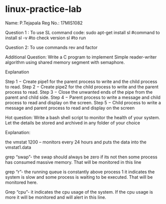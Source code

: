 # linux-practice-lab
Name: P.Tejapala
Reg No.: 17MIS1082

Question 1 : To use SL command
code:
sudo apt-get install sl      #command to install
sl -v 				    #to check version
sl				         #to run

Question 2: To use commands rev and factor

Additional Question:
Write a C program to implement Simple reader-writer algorithm using shared memory segment with semaphore.

Explanation

Step 1 − Create pipe1 for the parent process to write and the child process to read. 
Step 2 − Create pipe2 for the child process to write and the parent process to read. 
Step 3 − Close the unwanted ends of the pipe from the parent and child side.
Step 4 − Parent process to write a message and child process to read and display on the screen. 
Step 5 − Child process to write a message and parent process to read and display on the screen

Hot question:
Write a bash shell script to monitor the health of your system. Let the details be stored and archived in any folder of your choice

Explanation:

the vmstat 1200 – monitors every 24 hours and puts the data into the vmstat1.data

grep “swap”- the swap should always be zero if its not then some process has consumed massive memory. That will be monitored in this line

grep “r”- the running queue is constantly above process 1 it indicates the system is slow and some process is waiting to be executed. That will be monitored here.

Grep “cpu”- it indicates the cpu usage of the system. If the cpu usage is more it will be monitored and will alert in this line.
